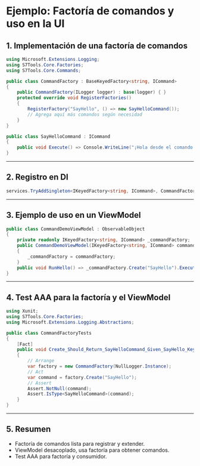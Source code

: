 # Ejemplo: Factoría de comandos y uso en la UI

## 1. Implementación de una factoría de comandos

```csharp
using Microsoft.Extensions.Logging;
using S7Tools.Core.Factories;
using S7Tools.Core.Commands;

public class CommandFactory : BaseKeyedFactory<string, ICommand>
{
    public CommandFactory(ILogger logger) : base(logger) { }
    protected override void RegisterFactories()
    {
        RegisterFactory("SayHello", () => new SayHelloCommand());
        // Agrega aquí más comandos según necesidad
    }
}

public class SayHelloCommand : ICommand
{
    public void Execute() => Console.WriteLine("¡Hola desde el comando!");
}
```

---

## 2. Registro en DI

```csharp
services.TryAddSingleton<IKeyedFactory<string, ICommand>, CommandFactory>();
```

---

## 3. Ejemplo de uso en un ViewModel

```csharp
public class CommandDemoViewModel : ObservableObject
{
    private readonly IKeyedFactory<string, ICommand> _commandFactory;
    public CommandDemoViewModel(IKeyedFactory<string, ICommand> commandFactory)
    {
        _commandFactory = commandFactory;
    }
    public void RunHello() => _commandFactory.Create("SayHello").Execute();
}
```

---

## 4. Test AAA para la factoría y el ViewModel

```csharp
using Xunit;
using S7Tools.Core.Factories;
using Microsoft.Extensions.Logging.Abstractions;

public class CommandFactoryTests
{
    [Fact]
    public void Create_Should_Return_SayHelloCommand_Given_SayHello_Key()
    {
        // Arrange
        var factory = new CommandFactory(NullLogger.Instance);
        // Act
        var command = factory.Create("SayHello");
        // Assert
        Assert.NotNull(command);
        Assert.IsType<SayHelloCommand>(command);
    }
}
```

---

## 5. Resumen
- Factoría de comandos lista para registrar y extender.
- ViewModel desacoplado, usa factoría para obtener comandos.
- Test AAA para factoría y consumidor.